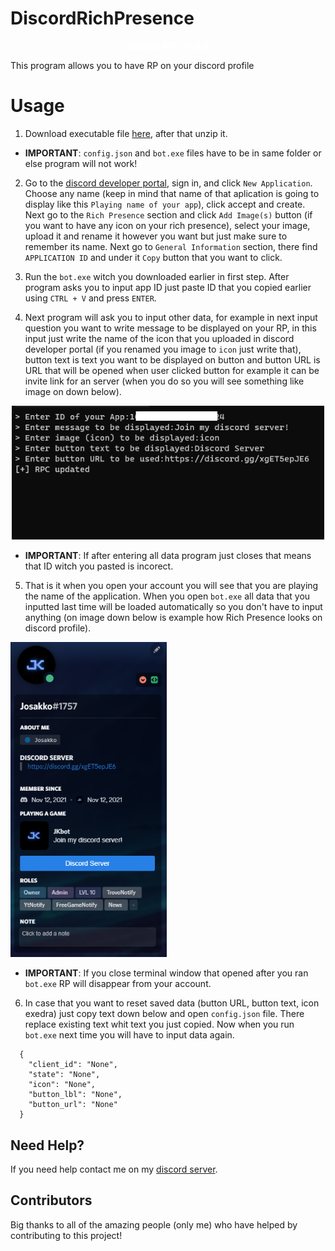 # DiscordRichPresence

<p align="center">
    <span style="color: #fff; font-weight: bold;">Discord RPC</span>
<span style="color: #fff; font-weight: bold;">v1.0.0</span>
</p>

This program allows you to have RP on your discord profile

# Usage

1. Download executable file [here](https://www.mediafire.com/file/4p9jld87qggyqhe/Discord_RPC.zip/file), after that unzip it.

- **IMPORTANT**: `config.json` and `bot.exe` files have to be in same folder or else program will not work!

2. Go to the [discord developer portal](https://discord.com/developers/applications), sign in, and click `New Application`. Choose any name (keep in mind that name of that aplication is going to display like this `Playing name of your app`), click accept and create. Next go to the `Rich Presence` section and click `Add Image(s)` button (if you want to have any icon on your rich presence), select your image, upload it and rename it however you want but just make sure to remember its name. Next go to `General Information` section, there find `APPLICATION ID` and under it `Copy` button that you want to click.

3. Run the `bot.exe` witch you downloaded earlier in first step. After program asks you to input app ID just paste ID that you copied earlier using `CTRL + V` and press `ENTER`.

4. Next program will ask you to input other data, for example in next input question you want to write message to be displayed on your RP, in this input just write the name of the icon that you uploaded in discord developer portal (if you renamed you image to `icon` just write that), button text is text you want to be displayed on button and button URL is URL that will be opened when user clicked button for example it can be invite link for an server (when you do so you will see something like image on down below).

<p align="center">
  <img alt="issue" src="https://github.com/Josakko/DiscordRichPresence/blob/main/image.png?raw=true" width="500px">
</p>

- **IMPORTANT**: If after entering all data program just closes that means that ID witch you pasted is incorect. 

5. That is it when you open your account you will see that you are playing the name of the application. When you open `bot.exe` all data that you inputted last time will be loaded automatically so you don't have to input anything (on image down below is example how Rich Presence looks on discord profile). 

<p align="left">
  <img alt="issue" src="https://github.com/Josakko/DiscordRichPresence/blob/main/screenshot.png?raw=true" width="250px">
</p>

- **IMPORTANT**: If you close terminal window that opened after you ran `bot.exe` RP will disappear from your account.

6. In case that you want to reset saved data (button URL, button text, icon exedra) just copy text down below and open `config.json` file. There replace existing text whit text you just copied. Now when you run `bot.exe` next time you will have to input data again.
 
```
  {
    "client_id": "None",
    "state": "None",
    "icon": "None",
    "button_lbl": "None",
    "button_url": "None"
  }
```

## Need Help?

If you need help contact me on my [discord server](https://discord.gg/xgET5epJE6).

## Contributors

Big thanks to all of the amazing people (only me) who have helped by contributing to this project!
